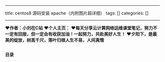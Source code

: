 
--- 
title:  centos8 源码安装 apache（内附图片超详细） 
tags: []
categories: [] 

---
>  
 ♥️**作者：小刘在C站** 
 ♥️**个人主页：<strong>**</strong> 
 ♥️**每天分享云计算网络运维课堂笔记，努力不一定有回报，但一定会有收获加油！一起努力，共赴美好人生！** 
 ♥️**夕阳下，是最美的绽放，树高千尺，落叶归根人生不易，人间真情** 


<img alt="" src="https://img-blog.csdnimg.cn/db5b5310442f4eb1a2bb9855ca46749b.png">



**目录**


